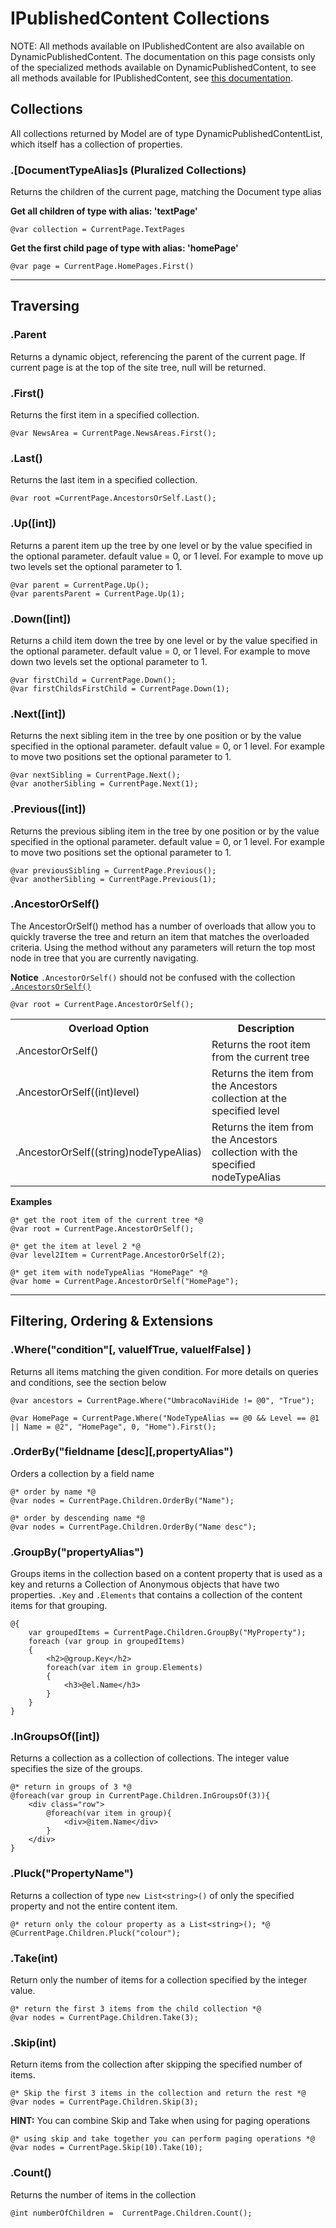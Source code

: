 # IPublishedContent Collections

NOTE: All methods available on IPublishedContent are also available on DynamicPublishedContent. 
The documentation on this page consists only of the specialized methods available on DynamicPublishedContent, 
to see all methods available for IPublishedContent, see [this documentation](../IPublishedContent/Collections.md). 

## Collections
All collections returned by Model are of type DynamicPublishedContentList, which itself has a collection of properties.

### .[DocumentTypeAlias]s (Pluralized Collections)
Returns the children of the current page, matching the Document type alias

**Get all children of type with alias: 'textPage'**

	@var collection = CurrentPage.TextPages
	
**Get the first child page of type with alias: 'homePage'**

	@var page = CurrentPage.HomePages.First()


-----

## Traversing

### .Parent
Returns a dynamic object, referencing the parent of the current page. If current page is at the top of the site tree, null will be returned.

### .First()
Returns the first item in a specified collection.

	@var NewsArea = CurrentPage.NewsAreas.First();	


### .Last()
Returns the last item in a specified collection.

	@var root =CurrentPage.AncestorsOrSelf.Last();

### .Up([int])
Returns a parent item up the tree by one level or by the value specified in the optional parameter. default value = 0, or 1 level. For example to move up two levels set the optional parameter to 1.

	@var parent = CurrentPage.Up();
	@var parentsParent = CurrentPage.Up(1);

### .Down([int])
Returns a child item down the tree by one level or by the value specified in the optional parameter. default value = 0, or 1 level. For example to move down two levels set the optional parameter to 1.

	@var firstChild = CurrentPage.Down();
	@var firstChildsFirstChild = CurrentPage.Down(1);

### .Next([int])
Returns the next sibling item in the tree by one position or by the value specified in the optional parameter. default value = 0, or 1 level. For example to move two positions set the optional parameter to 1.

	@var nextSibling = CurrentPage.Next();
	@var anotherSibling = CurrentPage.Next(1);

### .Previous([int])
Returns the previous sibling item in the tree by one position or by the value specified in the optional parameter. default value = 0, or 1 level. For example to move two positions set the optional parameter to 1.

	@var previousSibling = CurrentPage.Previous();
	@var anotherSibling = CurrentPage.Previous(1);

### .AncestorOrSelf()
The AncestorOrSelf() method has a number of overloads that allow you to quickly traverse the tree and return an item that matches the overloaded criteria.
Using the method without any parameters will return the top most node in tree that you are currently navigating.

**Notice** `.AncestorOrSelf()` should not be confused with the collection [`.AncestorsOrSelf()`](#ancestorsorself)

	@var root = CurrentPage.AncestorOrSelf();

<table>
	<tr>
		<th>Overload Option</th><th>Description</th>
	</tr>
	<tr>
		<td>.AncestorOrSelf()</td>
		<td>Returns the root item from the current tree</td>
	</tr>
	<tr>
		<td>.AncestorOrSelf((int)level)</td>
		<td>Returns the item from the Ancestors collection at the specified level</td>
	</tr>
	<tr>
		<td>.AncestorOrSelf((string)nodeTypeAlias)</td>
		<td>Returns the item from the Ancestors collection with the specified nodeTypeAlias</td>
	</tr>
</table>

**Examples**

	@* get the root item of the current tree *@
	@var root = CurrentPage.AncestorOrSelf();
	
	@* get the item at level 2 *@
	@var level2Item = CurrentPage.AncestorOrSelf(2);
	
	@* get item with nodeTypeAlias "HomePage" *@
	@var home = CurrentPage.AncestorOrSelf("HomePage");

-----

## Filtering, Ordering & Extensions
	
### .Where("condition"[, valueIfTrue, valueIfFalse] )
Returns all items matching the given condition.
For more details on queries and conditions, see the section below

	@var ancestors = CurrentPage.Where("UmbracoNaviHide != @0", "True");
	
	@var HomePage = CurrentPage.Where("NodeTypeAlias == @0 && Level == @1 || Name = @2", "HomePage", 0, "Home").First();

### .OrderBy("fieldname [desc][,propertyAlias")
Orders a collection by a field name
	
	@* order by name *@
	@var nodes = CurrentPage.Children.OrderBy("Name");
	
	@* order by descending name *@
	@var nodes = CurrentPage.Children.OrderBy("Name desc");
	
### .GroupBy("propertyAlias")
Groups items in the collection based on a content property that is used as a key and returns a Collection of Anonymous objects that have two properties. `.Key` and `.Elements` that contains a collection of the content items for that grouping.

	@{
	  	var groupedItems = CurrentPage.Children.GroupBy("MyProperty");
	  	foreach (var group in groupedItems)
	  	{
	   		<h2>@group.Key</h2>
	   		foreach(var item in group.Elements)
	   		{
	   			<h3>@el.Name</h3>
	   		}
	   	}
	}


### .InGroupsOf([int])
Returns a collection as a collection of collections. The integer value specifies the size of the groups.

	@* return in groups of 3 *@
	@foreach(var group in CurrentPage.Children.InGroupsOf(3)){
		<div class="row">
			@foreach(var item in group){
				<div>@item.Name</div>
			}
		</div>
	}

### .Pluck("PropertyName")
Returns a collection of type `new List<string>()` of only the specified property and not the entire content item.

	@* return only the colour property as a List<string>(); *@
	@CurrentPage.Children.Pluck("colour");


### .Take(int)
Return only the number of items for a collection specified by the integer value.
	
	@* return the first 3 items from the child collection *@
	@var nodes = CurrentPage.Children.Take(3);

### .Skip(int)
Return items from the collection after skipping the specified number of items.

	@* Skip the first 3 items in the collection and return the rest *@
	@var nodes = CurrentPage.Children.Skip(3);

**HINT:** You can combine Skip and Take when using for paging operations

	@* using skip and take together you can perform paging operations *@
	@var nodes = CurrentPage.Skip(10).Take(10);

### .Count()
Returns the number of items in the collection

	@int numberOfChildren =  CurrentPage.Children.Count();
	
